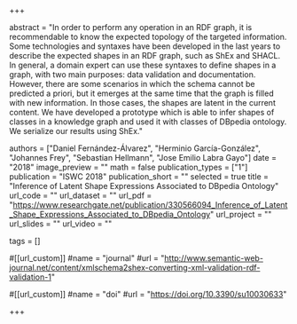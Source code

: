 +++

abstract = "In order to perform any operation in an RDF graph, it is recommendable to know the expected topology of the targeted information.
Some technologies and syntaxes have been developed in the last years to describe the expected shapes in an RDF graph, such as ShEx and SHACL.
In general, a domain expert can use these syntaxes to define shapes in a graph, with two main purposes: data validation and documentation.
However, there are some scenarios in which the schema cannot be predicted a priori, but it emerges at the same time that the graph is filled with new information.
In those cases, the shapes are latent in the current content.
We have developed a prototype which is able to infer shapes of classes in a knowledge graph and used it with classes of DBpedia ontology.
We serialize our results using ShEx."

authors = ["Daniel Fernández-Álvarez", "Herminio García-González", "Johannes Frey", "Sebastian Hellmann", "Jose Emilio Labra Gayo"]
date = "2018"
image_preview = ""
math = false
publication_types = ["1"]
publication = "ISWC 2018"
publication_short = ""
selected = true
title = "Inference of Latent Shape Expressions Associated to DBpedia Ontology"
url_code = ""
url_dataset = ""
url_pdf = "https://www.researchgate.net/publication/330566094_Inference_of_Latent_Shape_Expressions_Associated_to_DBpedia_Ontology"
url_project = ""
url_slides = ""
url_video = ""

tags = []

#[[url_custom]]
#name = "journal"
#url = "http://www.semantic-web-journal.net/content/xmlschema2shex-converting-xml-validation-rdf-validation-1"

#[[url_custom]]
#name = "doi"
#url = "https://doi.org/10.3390/su10030633"


+++
